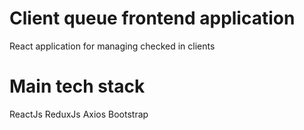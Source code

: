 # Client queue frontend application

React application for managing checked in clients

# Main tech stack

ReactJs
ReduxJs
Axios
Bootstrap
